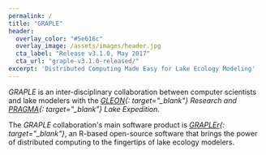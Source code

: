 ```yaml
---
permalink: /
title: "GRAPLE"
header:
  overlay_color: "#5e616c"
  overlay_image: /assets/images/header.jpg
  cta_label: "Release v3.1.0, May 2017"
  cta_url: "graple-v3.1.0-released/"
excerpt: 'Distributed Computing Made Easy for Lake Ecology Modeling'
---
```

*GRAPLE* is an inter-disciplinary collaboration between computer scientists and lake modelers with the *[GLEON](http://gleon.org/){: target="_blank"} Research and [PRAGMA](http://www.pragma-grid.net/){: target="_blank"} Lake Expedition*.

The *GRAPLE* collaboration's main software product is *[GRAPLEr](https://github.com/GRAPLE){: target="_blank"}*, an R-based open-source software that brings the power of distributed computing to the fingertips of lake ecology modelers.